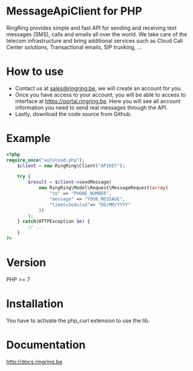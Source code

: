 # MessageApiClient for PHP

RingRing provides simple and fast API for sending and receiving text messages (SMS), calls and emails all over the world.  We take care of the telecom infrastructure and bring additional services such as Cloud Call Center solutions, Transactional emails, SIP trunking, ...

# How to use

- Contact us at sales@ringring.be, we will create an account for you.
- Once you have access to your account, you will be able to access to interface at https://portal.ringring.be. Here you will see all account information you need to send real messages through the API.
- Lastly, download the code source from Github.

# Example

```php
<?php
require_once("autoload.php");
    $client = new RingRing\Client("APIKEY");

    try {
        $result = $client->sendMessage(
            new RingRing\Model\Request\MessageRequest(array(
                "to" => "PHONE_NUMBER",
                "message" => "YOUR_MESSAGE",
                "timeScheduled"=> "DD/MM/YYYY"
            ))
        );
    } catch(HTTPException $e) {
        // ...
    }
?>
```

# Version

PHP >= 7

# Installation

You have to activate the php_curl extension to use the lib.

# Documentation

http://docs.ringring.be 

